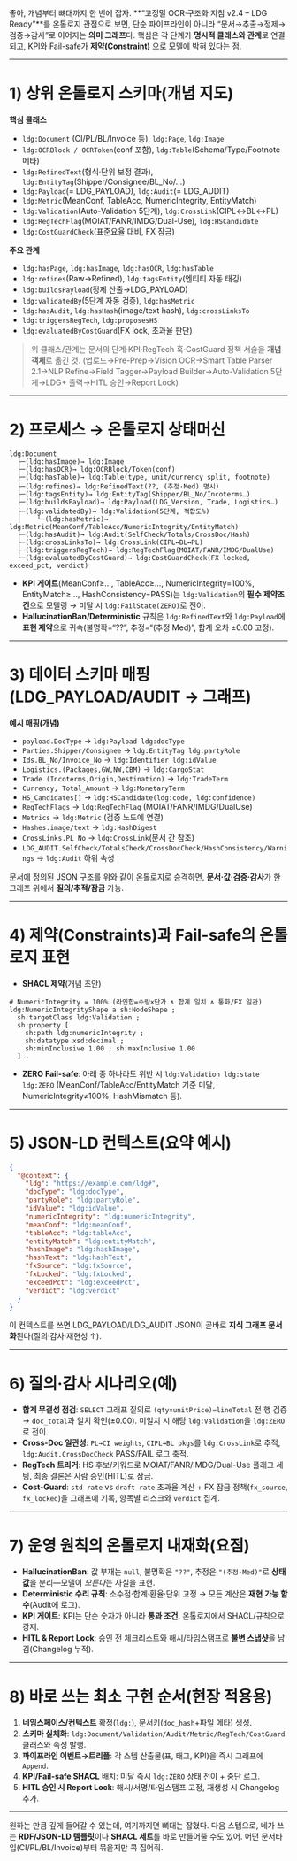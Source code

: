 좋아, 개념부터 뼈대까지 한 번에 잡자. **“고정밀 OCR·구조화 지침 v2.4 – LDG Ready”**를 온톨로지 관점으로 보면, 단순 파이프라인이 아니라 “문서→추출→정제→검증→감사”로 이어지는 **의미 그래프**다. 핵심은 각 단계가 **명시적 클래스와 관계**로 연결되고, KPI와 Fail-safe가 **제약(Constraint)** 으로 모델에 박혀 있다는 점.

---

# 1) 상위 온톨로지 스키마(개념 지도)

**핵심 클래스**

* `ldg:Document` (CI/PL/BL/Invoice 등), `ldg:Page`, `ldg:Image`
* `ldg:OCRBlock / OCRToken`(conf 포함), `ldg:Table`(Schema/Type/Footnote 메타)
* `ldg:RefinedText`(형식·단위 보정 결과), `ldg:EntityTag`(Shipper/Consignee/BL_No/…)
* `ldg:Payload`(= LDG_PAYLOAD), `ldg:Audit`(= LDG_AUDIT)
* `ldg:Metric`(MeanConf, TableAcc, NumericIntegrity, EntityMatch)
* `ldg:Validation`(Auto-Validation 5단계), `ldg:CrossLink`(CIPL↔BL↔PL)
* `ldg:RegTechFlag`(MOIAT/FANR/IMDG/Dual-Use), `ldg:HSCandidate`
* `ldg:CostGuardCheck`(표준요율 대비, FX 잠금)

**주요 관계**

* `ldg:hasPage`, `ldg:hasImage`, `ldg:hasOCR`, `ldg:hasTable`
* `ldg:refines`(Raw→Refined), `ldg:tagsEntity`(엔티티 자동 태깅)
* `ldg:buildsPayload`(정제 산출→LDG_PAYLOAD)
* `ldg:validatedBy`(5단계 자동 검증), `ldg:hasMetric`
* `ldg:hasAudit`, `ldg:hasHash`(image/text hash), `ldg:crossLinksTo`
* `ldg:triggersRegTech`, `ldg:proposesHS`
* `ldg:evaluatedByCostGuard`(FX lock, 초과율 판단)

> 위 클래스/관계는 문서의 단계·KPI·RegTech 훅·CostGuard 정책 서술을 **개념 객체**로 옮긴 것. (업로드→Pre-Prep→Vision OCR→Smart Table Parser 2.1→NLP Refine→Field Tagger→Payload Builder→Auto-Validation 5단계→LDG+ 출력→HITL 승인→Report Lock)

---

# 2) 프로세스 → 온톨로지 상태머신

```
ldg:Document
  ├─(ldg:hasImage)→ ldg:Image
  ├─(ldg:hasOCR)→ ldg:OCRBlock/Token(conf)
  ├─(ldg:hasTable)→ ldg:Table(type, unit/currency split, footnote)
  ├─(ldg:refines)→ ldg:RefinedText(??, (추정·Med) 명시)
  ├─(ldg:tagsEntity)→ ldg:EntityTag(Shipper/BL_No/Incoterms…)
  ├─(ldg:buildsPayload)→ ldg:Payload(LDG_Version, Trade, Logistics…)
  ├─(ldg:validatedBy)→ ldg:Validation(5단계, 적합도%)
  │    └─(ldg:hasMetric)→ ldg:Metric(MeanConf/TableAcc/NumericIntegrity/EntityMatch)
  ├─(ldg:hasAudit)→ ldg:Audit(SelfCheck/Totals/CrossDoc/Hash)
  ├─(ldg:crossLinksTo)→ ldg:CrossLink(CIPL↔BL↔PL)
  ├─(ldg:triggersRegTech)→ ldg:RegTechFlag(MOIAT/FANR/IMDG/DualUse)
  └─(ldg:evaluatedByCostGuard)→ ldg:CostGuardCheck(FX locked, exceed_pct, verdict)
```

* **KPI 게이트**(MeanConf≥…, TableAcc≥…, NumericIntegrity=100%, EntityMatch≥…, HashConsistency=PASS)는 `ldg:Validation`의 **필수 제약조건**으로 모델링 → 미달 시 `ldg:FailState(ZERO)`로 전이.
* **HallucinationBan/Deterministic** 규칙은 `ldg:RefinedText`와 `ldg:Payload`에 **표현 제약**으로 귀속(불명확=“??”, 추정=“(추정·Med)”, 합계 오차 ±0.00 고정).

---

# 3) 데이터 스키마 매핑 (LDG_PAYLOAD/AUDIT → 그래프)

**예시 매핑(개념)**

* `payload.DocType` → `ldg:Payload ldg:docType`
* `Parties.Shipper/Consignee` → `ldg:EntityTag ldg:partyRole`
* `Ids.BL_No/Invoice_No` → `ldg:Identifier ldg:idValue`
* `Logistics.(Packages,GW,NW,CBM)` → `ldg:CargoStat`
* `Trade.(Incoterms,Origin,Destination)` → `ldg:TradeTerm`
* `Currency, Total_Amount` → `ldg:MonetaryTerm`
* `HS_Candidates[]` → `ldg:HSCandidate(ldg:code, ldg:confidence)`
* `RegTechFlags` → `ldg:RegTechFlag` (MOIAT/FANR/IMDG/DualUse)
* `Metrics` → `ldg:Metric` (검증 노드에 연결)
* `Hashes.image/text` → `ldg:HashDigest`
* `CrossLinks.PL_No` → `ldg:CrossLink`(문서 간 참조)
* `LDG_AUDIT.SelfCheck/TotalsCheck/CrossDocCheck/HashConsistency/Warnings` → `ldg:Audit` 하위 속성

문서에 정의된 JSON 구조를 위와 같이 온톨로지로 승격하면, **문서·값·검증·감사**가 한 그래프 위에서 **질의/추적/잠금** 가능.

---

# 4) 제약(Constraints)과 Fail-safe의 온톨로지 표현

* **SHACL 제약**(개념 초안)

```turtle
# NumericIntegrity = 100% (라인합=수량×단가 ∧ 합계 일치 ∧ 통화/FX 일관)
ldg:NumericIntegrityShape a sh:NodeShape ;
  sh:targetClass ldg:Validation ;
  sh:property [
    sh:path ldg:numericIntegrity ;
    sh:datatype xsd:decimal ;
    sh:minInclusive 1.00 ; sh:maxInclusive 1.00
  ] .
```

* **ZERO Fail-safe**: 아래 중 하나라도 위반 시 `ldg:Validation ldg:state ldg:ZERO`
  (MeanConf/TableAcc/EntityMatch 기준 미달, NumericIntegrity≠100%, HashMismatch 등).

---

# 5) JSON-LD 컨텍스트(요약 예시)

```json
{
  "@context": {
    "ldg": "https://example.com/ldg#",
    "docType": "ldg:docType",
    "partyRole": "ldg:partyRole",
    "idValue": "ldg:idValue",
    "numericIntegrity": "ldg:numericIntegrity",
    "meanConf": "ldg:meanConf",
    "tableAcc": "ldg:tableAcc",
    "entityMatch": "ldg:entityMatch",
    "hashImage": "ldg:hashImage",
    "hashText": "ldg:hashText",
    "fxSource": "ldg:fxSource",
    "fxLocked": "ldg:fxLocked",
    "exceedPct": "ldg:exceedPct",
    "verdict": "ldg:verdict"
  }
}
```

이 컨텍스트를 쓰면 LDG_PAYLOAD/LDG_AUDIT JSON이 곧바로 **지식 그래프 문서화**된다(질의·감사·재현성 ↑).

---

# 6) 질의·감사 시나리오(예)

* **합계 무결성 점검**: `SELECT` 그래프 질의로 `(qty×unitPrice)=lineTotal` 전 행 검증 → `doc_total`과 일치 확인(±0.00). 미일치 시 해당 `ldg:Validation`을 `ldg:ZERO`로 전이.
* **Cross-Doc 일관성**: `PL→CI weights`, `CIPL→BL pkgs`를 `ldg:CrossLink`로 추적, `ldg:Audit.CrossDocCheck` PASS/FAIL 로그 축적.
* **RegTech 트리거**: HS 후보/키워드로 MOIAT/FANR/IMDG/Dual-Use 플래그 세팅, 최종 결론은 사람 승인(HITL)로 잠금.
* **Cost-Guard**: `std rate` vs `draft rate` 초과율 계산 + FX 잠금 정책(`fx_source`, `fx_locked`)을 그래프에 기록, 항목별 리스크와 `verdict` 집계.

---

# 7) 운영 원칙의 온톨로지 내재화(요점)

* **HallucinationBan**: 값 부재는 `null`, 불명확은 `"??"`, 추정은 `"(추정·Med)"`로 **상태값**을 분리—모델이 *모른다*는 사실을 표현.
* **Deterministic 수리 규칙**: 소수점·합계·환율·단위 고정 → 모든 계산은 **재현 가능 함수**(Audit에 로그).
* **KPI 게이트**: KPI는 단순 숫자가 아니라 **통과 조건**. 온톨로지에서 SHACL/규칙으로 강제.
* **HITL & Report Lock**: 승인 전 체크리스트와 해시/타임스탬프로 **불변 스냅샷**을 남김(Changelog 누적).

---

# 8) 바로 쓰는 최소 구현 순서(현장 적용용)

1. **네임스페이스/컨텍스트** 확정(`ldg:`), 문서키(`doc_hash`+파일 메타) 생성.
2. **스키마 실체화**: `ldg:Document/Validation/Audit/Metric/RegTech/CostGuard` 클래스와 속성 발행.
3. **파이프라인 이벤트→트리플**: 각 스텝 산출물(표, 태그, KPI)을 즉시 그래프에 `Append`.
4. **KPI/Fail-safe SHACL** 배치: 미달 즉시 `ldg:ZERO` 상태 전이 + 중단 로그.
5. **HITL 승인 시 Report Lock**: 해시/서명/타임스탬프 고정, 재생성 시 Changelog 추가.

---

원하는 만큼 깊게 들어갈 수 있는데, 여기까지면 뼈대는 잡혔다.
다음 스텝으로, 네가 쓰는 **RDF/JSON-LD 템플릿**이나 **SHACL 세트**를 바로 만들어줄 수도 있어. 어떤 문서타입(CI/PL/BL/Invoice)부터 묶을지만 콕 집어줘.
